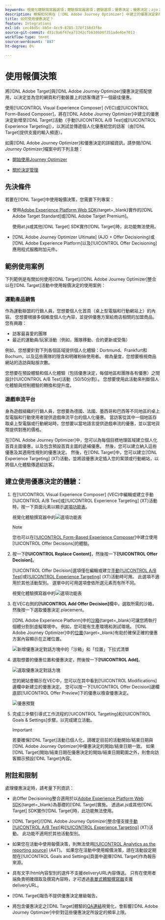 ```yaml
---
keywords: 視覺化體驗撰寫器選項；體驗撰寫器選項；體驗選項；優惠決定；優惠決定；ajo；journey optimizer
description: 瞭解如何將在 [!DNL Adobe Journey Optimizer] 中建立的優惠決定新增至活動。
title: 如何使用優惠決定？
feature: Integrations
exl-id: cec46d5c-bb5e-4cc9-8785-370f158d3f8e
source-git-commit: d31c9a6f47ea73342cfb638600f351ade4be7013
workflow-type: tm+mt
source-wordcount: '887'
ht-degree: 0%

---
```


# 使用報價決策

將[!DNL Adobe Target]與[!DNL Adobe Journey Optimizer]優惠決定搭配使用，以決定並為您的網頁和行動裝置上的訪客傳遞下一個最佳優惠。

使用[!UICONTROL Visual Experience Composer] (VEC)或[!UICONTROL Form-Based Composer]，將在[!DNL Adobe Journey Optimizer]中建立的優惠決定新增至[!DNL Target]活動（手動[!UICONTROL A/B Test]或[!UICONTROL Experience Targeting]），以測試並傳遞個人化優惠給您的訪客（由[!DNL Target]提供支援的輸入頻道）。

如需[!DNL Adobe Journey Optimizer]和優惠決定的詳細資訊，請參閱&#x200B;*[!DNL Journey Optimizer]*&#x200B;檔案中的下列主題：

* [開始使用Journey Optimizer](https://experienceleague.adobe.com/docs/journey-optimizer/using/get-started/get-started.html?lang=zh-Hant)

* [關於決定管理](https://experienceleague.adobe.com/docs/journey-optimizer/using/offer-decisioning/get-started-decision/starting-offer-decisioning.html?lang=zh-Hant)

## 先決條件

若要在[!DNL Target]中使用報價決策，您需要下列專案：

* 使用[Adobe Experience Platform Web SDK](https://experienceleague.adobe.com/docs/target-dev/developer/client-side/aep-web-sdk.html?lang=zh-Hant){target=_blank}實作的[!DNL Adobe Target Standard]或[!DNL Adobe Target Premium]。

  使用at.js或其他[!DNL Target] SDK實作[!DNL Target]時，此功能無法使用。

* [!DNL Adobe Journey Optimizer Ultimate] (AJO + Offer Decisioning)或[!DNL Adobe Experience Platform]以及[!UICONTROL Offer Decisioning]應用程式服務附加元件。

## 範例使用案例

下列範例是有關如何使用[!DNL Target]/[!DNL Adobe Journey Optimizer]整合以在[!DNL Target]活動中使用報價決定的使用案例：

### 運動產品銷售

作為運動聯盟的行銷人員，您想要個人化首頁（桌上型電腦和行動網站上）的內容。 您想要根據多個維度個人化內容，並提供優惠方案給商店相關的加盟商品。 您有興趣：

* 訪客最喜愛的團隊
* 最近的運動員/玩家活動（例如，團隊移動、合約更新或受傷）

例如，您想要針對下列各個區域提供個人化體驗：Dortmund、Frankfurt和Bochum，以及這些團隊的隱含和明確粉絲使用者。 做為量度，您想要檢視商品網站的造訪與點按次數。

您想要在預設體驗和個人化體驗（包括優惠決定，每個地區和團隊各有優惠）之間設計[!UICONTROL A/B Test]活動（50/50分割）。 您想要使用此活動來判斷個人化體驗與控制體驗的轉換和提升度。

### 遊戲串流平台

身為遊戲組織的行銷人員，您想要為德國、法國、墨西哥和巴西等不同地區的桌上型電腦和行動使用者提供遊戲串流平台的個人化優惠。 當訪客從其中一個地區存取桌上型電腦或行動網站時，您想要以當地語言提供遊戲串流的優惠，並以當地貨幣提供對應的價格。

在[!DNL Adobe Journey Optimizer]中，您可以為每個目標地理區域建立個人化首頁主圖優惠，以及包含預設首頁主圖的遞補優惠。 然後，您可以建立納入這些優惠及其適用性規則的優惠決定。 然後，在[!DNL Target]中，您可以建立[!DNL Experience Targeting] (XT)活動，並將該優惠決定插入您的案頭或行動網站，以將個人化體驗傳遞給訪客。

## 建立使用優惠決定的體驗：

1. 在[!UICONTROL Visual Experience Composer] (VEC)中編輯或建立手動[!UICONTROL A/B Test]或[!UICONTROL Experience Targeting] (XT)活動時，按一下頁面元素以顯示[選項功能表](/help/main/c-experiences/c-visual-experience-composer/viztarget-options.md)。

   視覺化體驗撰寫器中的![選項功能表](assets/options-menu1.png)

   >[!NOTE]
   >
   >您也可以在[[!UICONTROL Form-Based Experience Composer]](/help/main/c-experiences/form-experience-composer.md)中建立使用[!UICONTROL Offer Decisions]的體驗。

1. 按一下&#x200B;**[!UICONTROL Replace Content]**，然後按一下&#x200B;**[!UICONTROL Offer Decision]**。

   [!UICONTROL Offer Decision]選項僅在編輯或建立[手動[!UICONTROL A/B Test]](/help/main/c-activities/t-test-ab/test-ab.md#types)或[[!UICONTROL Experience Targeting]](/help/main/c-activities/t-experience-target/experience-target.md) (XT)活動時可用。 此選項不適用於其他活動型別。 選單中的可用選項會依所選元素而有所不同。

   視覺化體驗撰寫器中的![選項功能表](assets/options-menu.png)

1. 在VEC右側的&#x200B;**[!UICONTROL Add Offer Decision]**&#x200B;欄中，選取所需的沙箱，然後按一下選取優惠決定.placement。

   [!DNL Adobe Experience Platform]中的[沙箱](https://experienceleague.adobe.com/docs/experience-platform/sandbox/ui/overview.html?lang=zh-Hant){target=_blank}可讓您將執行個體分割到虛擬環境中。 例如，您可能有生產環境和測試環境。 [!DNL Adobe Journey Optimizer]中的[位置](https://experienceleague.adobe.com/docs/journey-optimizer/using/offer-decisioning/create-components/creating-placements.html?lang=zh-Hant){target=_blank}有助於確保正確的優惠方案內容顯示在正確位置。

   ![新增優惠決定對話方塊中的「沙箱」和「位置」下拉式清單](/help/main/c-integrating-target-with-mac/ajo/assets/sandbox-placement.png)

1. 選取想要的優惠位置和優惠決定，然後按一下&#x200B;**[!UICONTROL Add]**。

   ![選取優惠決定對話方塊](/help/main/c-integrating-target-with-mac/ajo/assets/select-offer-decision.png)

   您的網站會顯示在VEC中，您可以在其中看到[!UICONTROL Modifications]邊欄中新建立的優惠決定。 您可以按一下[!UICONTROL Offer Decision]邊欄底部[!UICONTROL Offer Preview]下的優惠以檢查優惠決定。

   <!--You can examine the various offers contained in the offer by clicking the appropriate icon at the bottom of the [!UICONTROL Offer Preview] dialog box, including the fallback offer. A fallback offer is the default offer displayed when a visitor is not eligible for any of the personalized offers in the collection.-->

   ![優惠預覽](assets/offer-preview2.png)

1. 完成三步驟引導式工作流程的[!UICONTROL Targeting]和[!UICONTROL Goals & Settings]步驟，以完成建立活動。

   >[!IMPORTANT]
   >
   >若要確保[!DNL Target]活動已個人化，請確定目前的活動開始/結束日期與[!DNL Adobe Journey Optimizer]中優惠決定的開始/結束日期一致。 如果[!DNL Target]開始/結束日期在優惠決定的開始/結束日期範圍之外，則會向訪客顯示預設[!DNL Target]內容。

## 附註和限制

處理優惠決定時，請考量下列資訊：

* 此Offer Decisioning整合適用於以[Adobe Experience Platform Web SDK](https://experienceleague.adobe.com/docs/target-dev/developer/client-side/aep-web-sdk.html?lang=zh-Hant){target=_blank}為基礎的[!DNL Target]實施。 透過at.js或其他[!DNL Target] SDK實作[!DNL Target]時，此功能無法使用。

* [!DNL Target]/[!DNL Adobe Journey Optimizer]整合僅支援[手動[!UICONTROL A/B Test]](/help/main/c-activities/t-test-ab/test-ab.md#types)和[[!UICONTROL Experience Targeting]](/help/main/c-activities/t-experience-target/experience-target.md) (XT)活動。 此功能不適用於其他活動型別。

* 如果您在活動中使用報價決策，則無法使用[[!UICONTROL Analytics as the reporting source]](/help/main/c-integrating-target-with-mac/a4t/a4t.md) (A4T)。 如果您在活動中使用報價決策，請在活動設定期間在[!UICONTROL Goals and Settings]頁面中選擇[!DNL Target]作為報告來源。

* 具有文字/html內容型別的選件不支援deliveryURL內容傳送。 只有在使用者端負責明確擷取及撰寫內容時，才可透過[表單式體驗撰寫器](/help/main/c-experiences/form-experience-composer.md)支援deliveryURL。

* [!DNL Target]報告不提供優惠決定層級報告。

* 將包含優惠決定之[!DNL Target]體驗的[QA連結](/help/main/c-activities/c-activity-qa/activity-qa.md)視覺化，會影響[!DNL Adobe Journey Optimizer]中針對這些優惠決定所設定的頻率上限。
